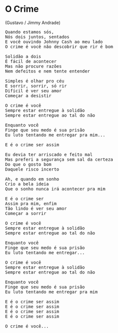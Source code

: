 # O Crime
(Gustavo / Jimmy Andrade)

<pre>
Quando estamos sós,
Nós dois juntos, sentados
E você ouvindo Johnny Cash ao meu lado
O crime é você não descobrir que rir é bom

Solidão a dois
É fácil de acontecer
Mas não procure razões
Nem defeitos e nem tente entender

Simples é olhar pro céu
E sorrir, sorrir, só rir
Difícil é ver seu amor
Começar a desistir

O crime é você
Sempre estar entregue à solidão
Sempre estar entregue ao tal do não

Enquanto você
Finge que seu medo é sua prisão
Eu luto tentando me entregar pra mim...

E é o crime ser assim

Eu devia ter arriscado e feito mal
Mas preferi a segurança sem sal da certeza
Do que o gosto bom
Daquele risco incerto

Ah, e quando em sonho
Crio a bela ideia
Que o sonho nunca irá acontecer pra mim

E é o crime ser
Assim pra mim, enfim
Tão lindo é ver seu amor
Começar a sorrir

O crime é você
Sempre estar entregue à solidão
Sempre estar entregue ao tal do não

Enquanto você
Finge que seu medo é sua prisão
Eu luto tentando me entregar...

O crime é você
Sempre estar entregue à solidão
Sempre estar entregue ao tal do não

Enquanto você
Finge que seu medo é sua prisão
Eu luto tentando me entregar pra mim

E é o crime ser assim
E é o crime ser assim
E é o crime ser assim
E é o crime ser assim

O crime é você...
</pre>
